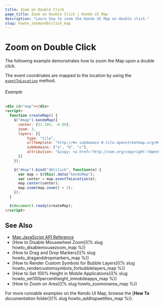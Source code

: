 ```yaml
---
title: Zoom on Double Click
page_title: Zoom on Double Click | Kendo UI Map
description: "Learn how to zoom the Kendo UI Map on double click."
slug: howto_zoomondblclick_map
---
```


# Zoom on Double Click

The following example demonstrates how to zoom the Map upon a double click.

The event coordinates are mapped to the location by using the [`eventToLocation`](/api/javascript/dataviz/ui/map/methods/eventtolocation) method.

###### Example

```html
<div id="map"></div>
<script>
  function createMap() {
    $("#map").kendoMap({
      center: [51.505, -0.09],
      zoom: 3,
      layers: [{
          type: "tile",
          urlTemplate: "http://#= subdomain #.tile.openstreetmap.org/#= zoom #/#= x #/#= y #.png",
          subdomains: ["a", "b", "c"],
          attribution: "&copy; <a href='http://osm.org/copyright'>OpenStreetMap contributors</a>"
      }]
    });

    $("#map").bind("dblclick", function(e) {
      var map = $(this).data("kendoMap");
      var center = map.eventToLocation(e);
      map.center(center);
      map.zoom(map.zoom() + 1);
    });
  }

  $(document).ready(createMap);
</script>
```

## See Also

* [Map JavaScript API Reference](/api/javascript/dataviz/ui/map)
* [How to Disable Mousewheel Zoom]({% slug howto_disablemousezoom_map %})
* [How to Drag and Drop Markers]({% slug howto_draganddropmarkers_map %})
* [How to Render Custom Symbols for Bubble Layers]({% slug howto_rendercustomsymbols_forbubblelayers_map %})
* [How to Set 100% Height in Mobile Applications]({% slug howto_set100percentheight_inmobileapps_map %})
* [How to Zoom on Area]({% slug howto_zoomonarea_map %})

For more runnable examples on the Kendo UI Map, browse the [**How To** documentation folder]({% slug howto_addhspaetitles_map %}).
